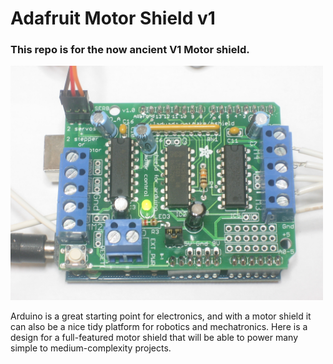 # Adafruit Motor Shield v1

### This repo is for the now ancient V1 Motor shield.

<a href="https://learn.adafruit.com/adafruit-motor-shield"><img src="assets/board.jpg?raw=true" width="500px"></a>

Arduino is a great starting point for electronics, and with a motor shield it can also be a nice tidy platform for robotics and mechatronics. Here is a design for a full-featured motor shield that will be able to power many simple to medium-complexity projects.

